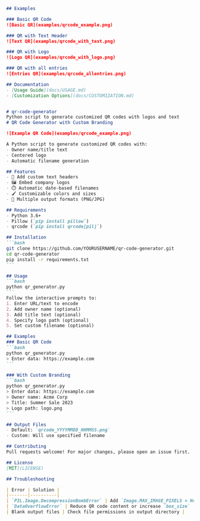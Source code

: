 ````markdown
## Examples

### Basic QR Code
![Basic QR](examples/qrcode_example.png)

### QR with Text Header
![Text QR](examples/qrcode_with_text.png)

### QR with Logo
![Logo QR](examples/qrcode_with_logo.png)

### QR with all entries
![Entries QR](examples/qrcode_allentries.png)

## Documentation
- [Usage Guide](docs/USAGE.md)
- [Customization Options](docs/CUSTOMIZATION.md)


# qr-code-generator
Python script to generate customized QR codes with logos and text
# QR Code Generator with Custom Branding

![Example QR Code](examples/qrcode_example.png)

A Python script to generate customized QR codes with:
- Owner name/title text
- Centered logo
- Automatic filename generation

## Features
- 📝 Add custom text headers
- 🖼️ Embed company logos
- ⏱️ Automatic date-based filenames
- 🖌️ Customizable colors and sizes
- 📁 Multiple output formats (PNG/JPG)

## Requirements
- Python 3.6+
- Pillow (`pip install pillow`)
- qrcode (`pip install qrcode[pil]`)

## Installation
```bash
git clone https://github.com/YOURUSERNAME/qr-code-generator.git
cd qr-code-generator
pip install -r requirements.txt
```

## Usage
```bash
python qr_generator.py
```
Follow the interactive prompts to:
1. Enter URL/text to encode
2. Add owner name (optional)
3. Add title text (optional)
4. Specify logo path (optional)
5. Set custom filename (optional)

## Examples
### Basic QR Code
```bash
python qr_generator.py
> Enter data: https://example.com
```

### With Custom Branding
```bash
python qr_generator.py
> Enter data: https://example.com
> Owner name: Acme Corp
> Title: Summer Sale 2023
> Logo path: logo.png
```

## Output Files
- Default: `qrcode_YYYYMMDD_HHMMSS.png`
- Custom: Will use specified filename

## Contributing
Pull requests welcome! For major changes, please open an issue first.

## License
[MIT](LICENSE)

## Troubleshooting

| Error | Solution |
|-------|----------|
| `PIL.Image.DecompressionBombError` | Add `Image.MAX_IMAGE_PIXELS = None` to your script |
| `DataOverflowError` | Reduce QR code content or increase `box_size` |
| Blank output files | Check file permissions in output directory |